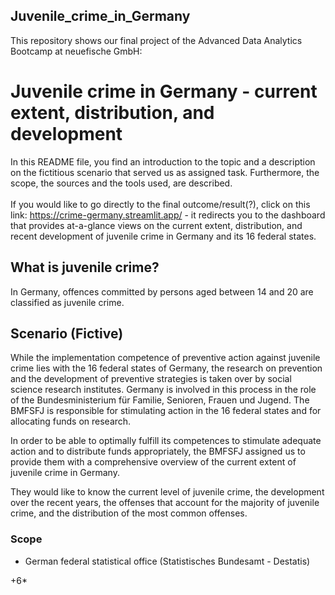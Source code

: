## Juvenile_crime_in_Germany
This repository shows our final project of the Advanced Data Analytics Bootcamp at neuefische GmbH:  
# Juvenile crime in Germany - current extent, distribution, and development
In this README file, you find an introduction to the topic and a description on the fictitious scenario that served us as assigned task. Furthermore, the scope, the sources and the tools used, are described. <br> <br> 
If you would like to go directly to the final outcome/result(?), click on this link: https://crime-germany.streamlit.app/ - it redirects you to the dashboard that provides at-a-glance views on the current extent, distribution, and recent development of juvenile crime in Germany and its 16 federal states.<br>


## What is juvenile crime?
In Germany, offences committed by persons aged between 14 and 20 are classified as juvenile crime.

## Scenario (Fictive)
While the implementation competence of preventive action against juvenile crime lies with the 16 federal states of Germany, the research on prevention and the development of preventive strategies is taken over by social science research institutes. Germany is involved in this process in the role of the Bundesministerium für Familie, Senioren, Frauen und Jugend. The BMFSFJ is responsible for stimulating action in the 16 federal states and for allocating funds on research.  

In order to be able to optimally fulfill its competences to stimulate adequate action and to distribute funds appropriately, the BMFSFJ assigned us to provide them with a comprehensive overview of the current extent of juvenile crime in Germany.

They would like to know the current level of juvenile crime, the development over the recent years, the offenses that account for the majority of juvenile crime, and the distribution of the most common offenses.

### Scope



* German federal statistical office (Statistisches Bundesamt - Destatis)

+6*